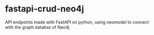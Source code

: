 # fastapi-crud-neo4j
API endpoints made with FastAPI on python, using neomodel to connect with the graph databse of Neo4j
